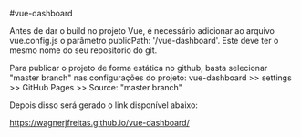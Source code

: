 #vue-dashboard

Antes de dar o build no projeto Vue, é necessário adicionar ao arquivo vue.config.js o parâmetro publicPath: '/vue-dashboard'. Este deve ter o mesmo nome do seu repositorio do git.

Para publicar o projeto de forma estática no github, basta selecionar "master branch" nas configurações do projeto: vue-dashboard >> settings >> GitHub Pages >> Source: "master branch"

Depois disso será gerado o link disponível abaixo:

https://wagnerjfreitas.github.io/vue-dashboard/
